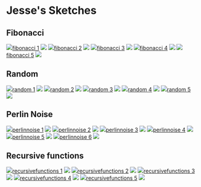 # Jesse's Sketches

## Fibonacci

![](Jesse/fibonacci/fib1.png)[fibonacci 1](Jesse/fibonacci/fib1.pv)
![](Jesse/fibonacci/fib1.pv)
![](Jesse/fibonacci/fib2.png)[fibonacci 2](Jesse/fibonacci/fib2.pv)
![](Jesse/fibonacci/fib2.pv)
![](Jesse/fibonacci/fib3.png)[fibonacci 3](Jesse/fibonacci/fib3.pv)
![](Jesse/fibonacci/fib3.pv)
![](Jesse/fibonacci/fib4.png)[fibonacci 4](Jesse/fibonacci/fib4.pv)
![](Jesse/fibonacci/fib4.pv)
![](Jesse/fibonacci/fib5.png)[fibonacci 5](Jesse/fibonacci/fib5.pv)
![](Jesse/fibonacci/fib5.pv)


## Random

![](Jesse/random/random1.png)[random 1](Jesse/random/random1.pv)
![](Jesse/random/random1.pv)
![](Jesse/random/random2.png)[random 2](Jesse/random/random2.pv)
![](Jesse/random/random2.pv)
![](Jesse/random/random3.png)[random 3](Jesse/random/random3.pv)
![](Jesse/random/random3.pv)
![](Jesse/random/random4.png)[random 4](Jesse/random/random4.pv)
![](Jesse/random/random4.pv)
![](Jesse/random/random5.png)[random 5](Jesse/random/random5.pv)
![](Jesse/random/random5.pv)



## Perlin Noise

![](Jesse/perlinnoise/perlinnoise_1.png)[perlinnoise 1](Jesse/perlinnoise/perlinnoise_1.pv)
![](Jesse/perlinnoise/perlinnoise_1.pv)
![](Jesse/perlinnoise/perlinnoise_2.png)[perlinnoise 2](Jesse/perlinnoise/perlinnoise_2.pv)
![](Jesse/perlinnoise/perlinnoise_2.pv)
![](Jesse/perlinnoise/perlinnoise_3.png)[perlinnoise 3](Jesse/perlinnoise/perlinnoise_3.pv)
![](Jesse/perlinnoise/perlinnoise_3.pv)
![](Jesse/perlinnoise/perlinnoise_4.png)[perlinnoise 4](Jesse/perlinnoise/perlinnoise_4.pv)
![](Jesse/perlinnoise/perlinnoise_4.pv)
![](Jesse/perlinnoise/perlinnoise_5.png)[perlinnoise 5](Jesse/perlinnoise/perlinnoise_5.pv)
![](Jesse/perlinnoise/perlinnoise_5.pv)
![](Jesse/perlinnoise/perlinnoise_6.png)[perlinnoise 6](Jesse/perlinnoise/perlinnoise_6.pv)
![](Jesse/perlinnoise/perlinnoise_6.pv)

## Recursive functions
                        
![](Jesse/recursivefunctions/function1.png)[recursivefunctions 1](Jesse/recursivefunctions/function1.pv)
![](Jesse/recursivefunctions/function1.pv)
![](Jesse/recursivefunctions/function2.png)[recursivefunctions 2](Jesse/recursivefunctions/function2.pv)
![](Jesse/recursivefunctions/function2.pv)
![](Jesse/recursivefunctions/function3.png)[recursivefunctions 3](Jesse/recursivefunctions/function3.pv)
![](Jesse/recursivefunctions/function3.pv)
![](Jesse/recursivefunctions/function4.png)[recursivefunctions 4](Jesse/recursivefunctions/function4.pv)
![](Jesse/recursivefunctions/function4.pv)
![](Jesse/recursivefunctions/function5.png)[recursivefunctions 5](Jesse/recursivefunctions/function5.pv)
![](Jesse/recursivefunctions/function5.pv)